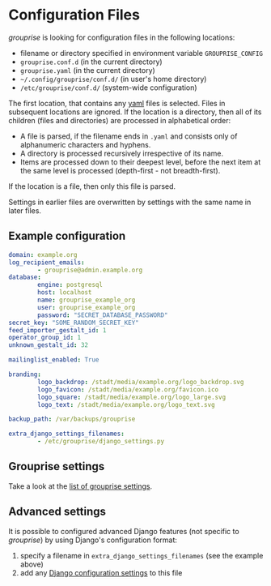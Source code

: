 # Configuration Files

*grouprise* is looking for configuration files in the following locations:

* filename or directory specified in environment variable `GROUPRISE_CONFIG`
* `grouprise.conf.d` (in the current directory)
* `grouprise.yaml` (in the current directory)
* `~/.config/grouprise/conf.d/` (in user's home directory)
* `/etc/grouprise/conf.d/` (system-wide configuration)

The first location, that contains any [yaml](https://yaml.org/) files is selected.
Files in subsequent locations are ignored.
If the location is a directory, then all of its children (files and directories) are processed in alphabetical order:

* A file is parsed, if the filename ends in `.yaml` and consists only of alphanumeric characters and hyphens.
* A directory is processed recursively irrespective of its name.
* Items are processed down to their deepest level, before the next item at the same level is processed (depth-first - not breadth-first).

If the location is a file, then only this file is parsed.

Settings in earlier files are overwritten by settings with the same name in later files.

## Example configuration

```yaml
domain: example.org
log_recipient_emails:
        - grouprise@admin.example.org
database:
        engine: postgresql
        host: localhost
        name: grouprise_example_org
        user: grouprise_example_org
        password: "SECRET_DATABASE_PASSWORD"
secret_key: "SOME_RANDOM_SECRET_KEY"
feed_importer_gestalt_id: 1
operator_group_id: 1
unknown_gestalt_id: 32

mailinglist_enabled: True

branding:
        logo_backdrop: /stadt/media/example.org/logo_backdrop.svg
        logo_favicon: /stadt/media/example.org/favicon.ico
        logo_square: /stadt/media/example.org/logo_large.svg
        logo_text: /stadt/media/example.org/logo_text.svg

backup_path: /var/backups/grouprise

extra_django_settings_filenames:
        - /etc/grouprise/django_settings.py
```

## Grouprise settings

Take a look at the [list of grouprise settings](/administration/configuration/options).


## Advanced settings

It is possible to configured advanced Django features (not specific to *grouprise*) by using Django's configuration format:

1. specify a filename in `extra_django_settings_filenames` (see the example above)
2. add any [Django configuration settings](https://docs.djangoproject.com/en/stable/ref/settings/) to this file
